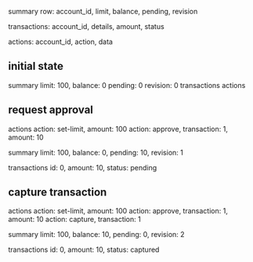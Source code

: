 summary row:
account_id, limit, balance, pending, revision

transactions:
account_id, details, amount, status

actions:
account_id, action, data

## initial state

summary
limit: 100, balance: 0 pending: 0 revision: 0
transactions
actions

## request approval

actions
action: set-limit, amount: 100
action: approve, transaction: 1, amount: 10

summary
limit: 100, balance: 0, pending: 10, revision: 1

transactions
id: 0, amount: 10, status: pending

## capture transaction

actions
action: set-limit, amount: 100
action: approve, transaction: 1, amount: 10
action: capture, transaction: 1

summary
limit: 100, balance: 10, pending: 0, revision: 2

transactions
id: 0, amount: 10, status: captured
